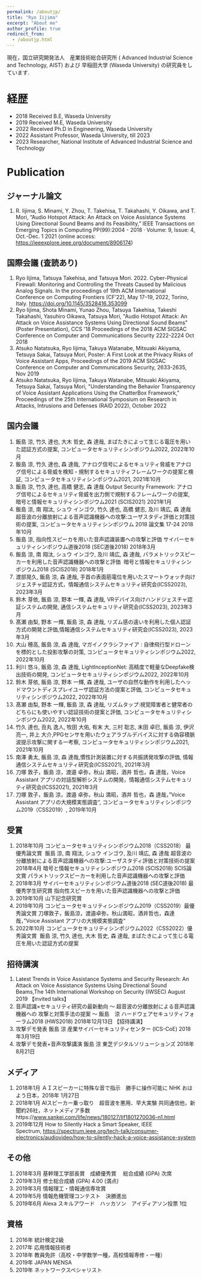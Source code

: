 ```yaml
---
permalink: /aboutjp/
title: "Ryo Iijima"
excerpt: "About me"
author_profile: true
redirect_from: 
  - /aboutjp.html
---
```


現在，国立研究開発法人　産業技術総合研究所 ( Advanced Industrial Science and Technology, AIST) および 早稲田大学 (Waseda University) の研究員をしています.

経歴
=====
- 2018 Received B.E, Waseda University
- 2019 Received M.E, Waseda University
- 2022 Received Ph.D in Engineering, Waseda University
- 2022 Assistant Professor, Waseda University, till 2023
- 2023 Researcher, National Institute of Advanced Industrial Science and Technology

Publication
=====

## ジャーナル論文
1. R. Iijima, S. Minami, Y. Zhou, T. Takehisa, T. Takahashi, Y. Oikawa, and T. Mori, “Audio Hotspot Attack: An Attack on Voice Assistance Systems Using Directional Sound Beams and its Feasibility,” IEEE Transactions on Emerging Topics in Computing PP(99):2004 - 2018 · Volume: 9, Issue: 4, Oct.-Dec. 1 2021 (online access: https://ieeexplore.ieee.org/document/8906174)

## 国際会議 (査読あり)
1. Ryo Iijima, Tatsuya Takehisa, and Tatsuya Mori. 2022. Cyber-Physical Firewall: Monitoring and Controlling the Threats Caused by Malicious Analog Signals. In the proceedings of 19th ACM International Conference on Computing Frontiers (CF’22), May 17–19, 2022, Torino, Italy. https://doi.org/10.1145/3528416.353099
1. Ryo Iijima, Shota Minami, Yunao Zhou, Tatsuya Takehisa, Takeshi Takahashi, Yasuhiro Oikawa, Tatsuya Mori, "Audio Hotspot Attack: An Attack on Voice Assistance Systems Using Directional Sound Beams" (Poster Presentation), CCS '18 Proceedings of the 2018 ACM SIGSAC Conference on Computer and Communications Security 2222-2224 Oct 2018
1. Atsuko Natatsuka, Ryo Iijima, Takuya Watanabe, Mitsuaki Akiyama, Tetsuya Sakai, Tatsuya Mori, Poster: A First Look at the Privacy Risks of Voice Assistant Apps, Proceedings of the 2019 ACM SIGSAC Conference on Computer and Communications Security, 2633-2635, Nov 2019
1. Atsuko Natatsuka, Ryo Iijima, Takuya Watanabe, Mitsuaki Akiyama, Tetsuya Sakai, Tatsuya Mori, "Understanding the Behavior Transparency of Voice Assistant Applications Using the ChatterBox Framework," Proceedings of the 25th International Symposium on Research in Attacks, Intrusions and Defenses (RAID 2022), October 2022

## 国内会議
1. 飯島 涼, 竹久 達也, 大木 哲史, 森 達哉, まばたきによって生じる電圧を用いた認証方式の提案, コンピュータセキュリティシンポジウム2022, 2022年10月
1. 飯島 涼, 竹久 達也, 森 達哉, アナログ信号によるセキュリティ脅威をアナログ信号による脅威を検知・規制するセキュリティフレームワークの提案と検証, コンピュータセキュリティシンポジウム2021, 2021年10月
1. 飯島 涼, 竹久 達也, 高橋 健志, 森 達哉 Output Security Framework: アナログ信号によるセキュリティ脅威を出力側で規制するフレームワークの提案, 暗号と情報セキュリティシンポジウム2021 (SCIS2021) 2021年1月
1. 飯島 涼, 南 翔汰, シュウ インゴウ, 竹久 達也, 高橋 健志, 及川 靖広, 森 達哉 超音波の分離放射による音声認識機器への攻撃:ユーザスタディ評価と対策技術の提案, コンピュータセキュリティシンポジウム 2018 論文集 17-24 2018年10月
1. 飯島 涼, 指向性スピーカを用いた音声認識装置への攻撃と評価 サイバーセキュリティシンポジウム道後2018 (SEC道後2018) 2018年3月
1. 飯島 涼, 南 翔汰, シュウ インゴウ, 及川 靖広, 森 達哉, パラメトリックスピーカーを利用した音声認識機器への攻撃と評価  暗号と情報セキュリティシンポジウム2018 (SCIS2018) 2018年1月
1. 渡部晃久, 飯島 涼, 森 達哉, 手首の表面筋電位を用いたスマートウォッチ向けジェスチャ認証方式，情報通信システムセキュリティ研究会(ICSS2023), 2023年3月
1. 鈴木 芽依, 飯島 涼, 野本 一輝, 森 達哉, VRデバイス向けハンドジェスチャ認証システムの開発, 通信システムセキュリティ研究会(ICSS2023), 2023年3月
1. 髙瀬 由梨, 野本 一輝, 飯島 涼, 森 達哉, リズム感の違いを利用した個人認証方式の開発と評価,情報通信システムセキュリティ研究会(ICSS2023), 2023年3月
1. 大山 穂高, 飯島 涼, 森 達哉, マガイノクラシファイア : 自律飛行型ドローンを標的とした投影攻撃の対策, コンピュータセキュリティシンポジウム2022, 2022年10月
1. 利川 悠斗, 飯島 涼, 森 達哉, LightInceptionNet: 高精度で軽量なDeepfake検出技術の開発, コンピュータセキュリティシンポジウム2022, 2022年10月
1. 鈴木 芽依, 飯島 涼, 野本 一輝, 森 達哉, ユーザの自然な動作を利用したヘッドマウントディスプレイユーザ認証方法の提案と評価, コンピュータセキュリティシンポジウム2022, 2022年10月
1. 髙瀬 由梨, 野本 一輝, 飯島 涼, 森 達哉, リズムタップ:視覚障害者と健常者のどちらにも使いやすい認証技術の提案と評価, コンピュータセキュリティシンポジウム2022, 2022年10月
1. 竹久 達也, 丑丸 逸人, 牧田 大佑, 有末 大, 三村 聡志, 末田 卓巳, 飯島 涼, 伊沢 亮一, 井上 大介,PPGセンサを用いたウェアラブルデバイスに対する偽容積脈波提示攻撃に関する一考察, コンピュータセキュリティシンポジウム2021, 2021年10月
1. 南澤 勇太, 飯島 涼, 森 達哉,慣性計測装置に対する共振誘発攻撃の評価, 情報通信システムセキュリティ研究会(ICSS2021), 2021年3月
1. 刀塚 敦子，飯島 涼，渡邉 卓弥，秋山 満昭，酒井 哲也，森 達哉，Voice Assistant アプリの対話型解析システムの開発，情報通信システムセキュリティ研究会(ICSS2021), 2021年3月
1. 刀塚 敦子，飯島 涼，渡邉 卓弥，秋山 満昭，酒井 哲也，森 達哉，”Voice Assistant アプリの大規模実態調査“, コンピュータセキュリティシンポジウム2019（CSS2019）, 2019年10月

## 受賞
1. 2018年10月 コンピュータセキュリティシンポジウム2018（CSS2018） 最優秀論文賞  飯島 涼, 南 翔汰, シュウ インゴウ, 及川 靖広, 森 達哉 超音波の分離放射による音声認識機器への攻撃:ユーザスタディ評価と対策技術の提案
2018年4月 暗号と情報セキュリティシンポジウム2018 (SCIS2018) SCIS論文賞 パラメトリックスピーカーを利用した音声認識機器への攻撃と評価
1. 2018年3月 サイバーセキュリティシンポジウム道後2018 (SEC道後2018) 最優秀学生研究賞 指向性スピーカを用いた音声認識機器への攻撃と評価
1. 2019年10月 山下記念研究賞
1. 2019年10月 コンピュータセキュリティシンポジウム2019（CSS2019）最優秀論文賞 刀塚敦子，飯島涼，渡邉卓弥，秋山満昭，酒井哲也，森達哉，”Voice Assistant アプリの大規模実態調査“
1. 2022年10月 コンピュータセキュリティシンポジウム2022（CSS2022）優秀論文賞  飯島 涼, 竹久 達也, 大木 哲史, 森 達哉, まばたきによって生じる電圧を用いた認証方式の提案

## 招待講演
1. Latest Trends in Voice Assistance Systems and Security Research: An Attack on Voice Assistance Systems Using Directional Sound Beams,The 14th International Workshop on Security (IWSEC) August 2019 【invited talks】
1. 音声認識×セキュリティ研究の最新動向 ～ 超音波の分離放射による音声認識機器への 攻撃と対策手法の提案 ～ 飯島　涼 ハードウェアセキュリティフォーラム2018 (HWS2018) 2018年12月13日 【招待講演】
1. 攻撃デモ発表 飯島 涼 産業サイバーセキュリティセンター (ICS-CoE) 2018年3月19日
1. 攻撃デモ発表+音声攻撃講演 飯島 涼 東芝デジタルソリューションズ 2018年8月21日

## メディア
1. 2018年1月 ＡＩスピーカーに特殊な音で指示　勝手に操作可能に NHK おはよう日本，2018年 1月27日
1. 2018年1月 AIスピーカー乗っ取り　超音波を悪用、早大実験 共同通信他，新聞約26社，ネットメディア多数https://www.sankei.com/life/news/180127/lif1801270036-n1.html
1. 2019年12月 How to Silently Hack a Smart Speaker, IEEE Spectrum, https://spectrum.ieee.org/tech-talk/consumer-electronics/audiovideo/how-to-silently-hack-a-voice-assistance-system

## その他
1. 2018年3月 基幹理工学部長賞　成績優秀賞 　総合成績 (GPA) 次席
1. 2019年3月 修士総合成績 (GPA) 4.00 (満点)
1. 2019年3月 情報理工・情報通信専攻賞
1. 2019年5月 情報危機管理コンテスト　決勝進出
1. 2019年6月 Alexa スキルアワード　ハッカソン　アイディアソン投票 1位

## 資格
1. 2016年 統計検定2級
1. 2017年 応用情報技術者
1. 2018年 教員免許（高校・中学数学一種，高校情報専修・一種）
1. 2019年 JAPAN MENSA
1. 2019年 ネットワークスペシャリスト